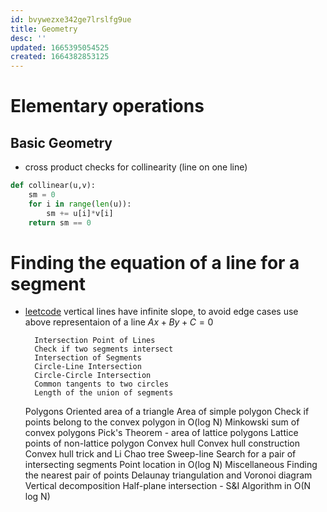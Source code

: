 ```yaml
---
id: bvywezxe342ge7lrslfg9ue
title: Geometry
desc: ''
updated: 1665395054525
created: 1664382853125
---
```



# Elementary operations
## Basic Geometry
- cross product checks for collinearity (line on one line)
```python
def collinear(u,v):
    sm = 0
    for i in range(len(u)):
        sm += u[i]*v[i]
    return sm == 0
```
# Finding the equation of a line for a segment
- [leetcode](https://leetcode.com/problems/check-if-it-is-a-straight-line/)
vertical lines have infinite slope, to avoid edge cases use above representaion of a line $Ax+By+C = 0$

        Intersection Point of Lines
        Check if two segments intersect
        Intersection of Segments
        Circle-Line Intersection
        Circle-Circle Intersection
        Common tangents to two circles
        Length of the union of segments
    Polygons
        Oriented area of a triangle
        Area of simple polygon
        Check if points belong to the convex polygon in O(log N)
        Minkowski sum of convex polygons
        Pick's Theorem - area of lattice polygons
        Lattice points of non-lattice polygon
    Convex hull
        Convex hull construction
        Convex hull trick and Li Chao tree
    Sweep-line
        Search for a pair of intersecting segments
        Point location in O(log N)
    Miscellaneous
        Finding the nearest pair of points
        Delaunay triangulation and Voronoi diagram
        Vertical decomposition
        Half-plane intersection - S&I Algorithm in O(N log N)

